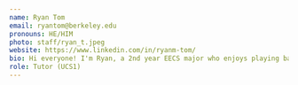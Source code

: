 ```yaml
---
name: Ryan Tom
email: ryantom@berkeley.edu
pronouns: HE/HIM
photo: staff/ryan_t.jpeg
website: https://www.linkedin.com/in/ryanm-tom/
bio: Hi everyone! I'm Ryan, a 2nd year EECS major who enjoys playing basketball, raving, escape rooms, rating coffee, and trying new foods! Very excited to meet you all :)
role: Tutor (UCS1)
---
```

